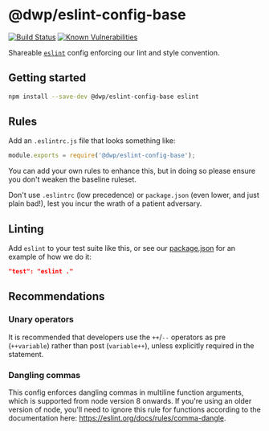 # @dwp/eslint-config-base
[![Build Status](https://travis-ci.org/dwp/eslint-config-base.svg?branch=master)](https://travis-ci.org/dwp/eslint-config-base) [![Known Vulnerabilities](https://snyk.io/test/github/dwp/eslint-config-base/badge.svg)](https://snyk.io/test/github/dwp/eslint-config-base)

Shareable [`eslint`](http://eslint.org) config enforcing our lint and style convention.

## Getting started

```sh
npm install --save-dev @dwp/eslint-config-base eslint
```

## Rules

Add an `.eslintrc.js` file that looks something like:

```js
module.exports = require('@dwp/eslint-config-base');
```

You can add your own rules to enhance this, but in doing so please ensure you don't weaken the baseline ruleset.

Don't use `.eslintrc` (low precedence) or `package.json` (even lower, and just plain bad!), lest you incur the wrath of a patient adversary.

## Linting

Add `eslint` to your test suite like this, or see our [package.json](package.json) for an example of how we do it:

```json
"test": "eslint ."
```

## Recommendations

### Unary operators

It is recommended that developers use the `++`/`--` operators as pre (`++variable`) rather than post (`variable++`), unless explicitly required in the statement.

### Dangling commas

This config enforces dangling commas in multiline function arguments, which is supported from node version 8 onwards. If you're using an older version of node, you'll need to ignore this rule for functions according to the documentation here: https://eslint.org/docs/rules/comma-dangle.
